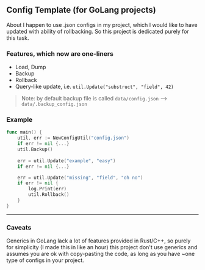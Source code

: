 ## Config Template (for GoLang projects)

About
I happen to use .json configs in my project, which I would like to have updated with ability of rollbacking. 
So this project is dedicated purely for this task.


### Features, which now are one-liners

- Load, Dump
- Backup
- Rollback
- Query-like update, i.e. `util.Update("substruct", "field", 42)`

> Note: by default backup file is called `data/config.json` --> `data/.backup_config.json`


### Example 

```go
func main() {
    util, err := NewConfigUtil("config.json")
	if err != nil {...}
	util.Backup()
	
	err = util.Update("example", "easy")
    if err != nil {...}

    err = util.Update("missing", "field", "oh no")
    if err != nil {
		log.Print(err)
        util.Rollback()
	}
}
```


---
### Caveats

Generics in GoLang lack a lot of features provided in Rust/C++, so purely for simplicity (I made this in like an hour)
this project don't use generics and assumes you are ok with copy-pasting the code, as long as you have ~one type 
of configs in your project.
